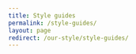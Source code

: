 ```yaml
---
title: Style guides
permalink: /style-guides/
layout: page
redirect: /our-style/style-guides/
---
```

